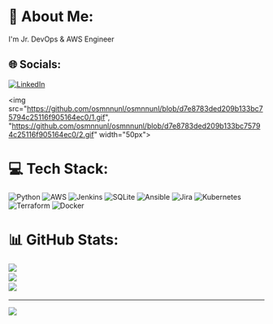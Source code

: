 # 💫 About Me:
I'm Jr. DevOps & AWS Engineer 


## 🌐 Socials:
[![LinkedIn](https://img.shields.io/badge/LinkedIn-%230077B5.svg?logo=linkedin&logoColor=white)](https://linkedin.com/in/linkedin.com/in/osmnnunl) 

<img src="https://github.com/osmnnunl/osmnnunl/blob/d7e8783ded209b133bc75794c25116f905164ec0/1.gif", "https://github.com/osmnnunl/osmnnunl/blob/d7e8783ded209b133bc75794c25116f905164ec0/2.gif" width="50px">

# 💻 Tech Stack:
![Python](https://img.shields.io/badge/python-3670A0?style=for-the-badge&logo=python&logoColor=ffdd54) ![AWS](https://img.shields.io/badge/AWS-%23FF9900.svg?style=for-the-badge&logo=amazon-aws&logoColor=white) ![Jenkins](https://img.shields.io/badge/jenkins-%232C5263.svg?style=for-the-badge&logo=jenkins&logoColor=white) ![SQLite](https://img.shields.io/badge/sqlite-%2307405e.svg?style=for-the-badge&logo=sqlite&logoColor=white) ![Ansible](https://img.shields.io/badge/ansible-%231A1918.svg?style=for-the-badge&logo=ansible&logoColor=white) ![Jira](https://img.shields.io/badge/jira-%230A0FFF.svg?style=for-the-badge&logo=jira&logoColor=white) ![Kubernetes](https://img.shields.io/badge/kubernetes-%23326ce5.svg?style=for-the-badge&logo=kubernetes&logoColor=white) ![Terraform](https://img.shields.io/badge/terraform-%235835CC.svg?style=for-the-badge&logo=terraform&logoColor=white) ![Docker](https://img.shields.io/badge/docker-%230db7ed.svg?style=for-the-badge&logo=docker&logoColor=white)
# 📊 GitHub Stats:
![](https://github-readme-stats.vercel.app/api?username=osmnnunl&theme=dark&hide_border=false&include_all_commits=false&count_private=false)<br/>
![](https://github-readme-streak-stats.herokuapp.com/?user=osmnnunl&theme=dark&hide_border=false)<br/>
![](https://github-readme-stats.vercel.app/api/top-langs/?username=osmnnunl&theme=dark&hide_border=false&include_all_commits=false&count_private=false&layout=compact)

---
[![](https://visitcount.itsvg.in/api?id=osmnnunl&icon=0&color=0)](https://visitcount.itsvg.in)
